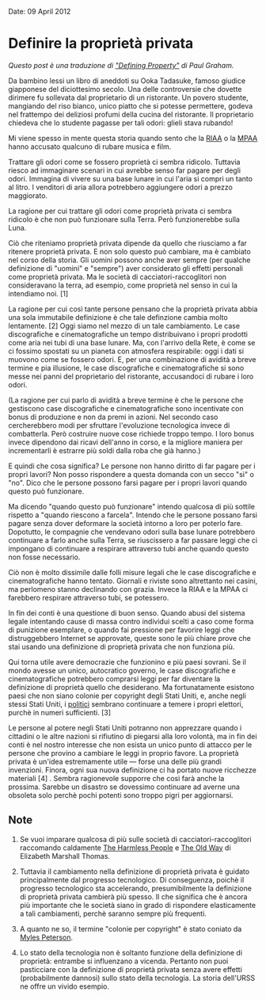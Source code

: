 Date: 09 April 2012

# Definire la proprietà privata #

*Questo post è una traduzione di ["Defining Property"][] di Paul Graham.*

Da bambino lessi un libro di aneddoti su Ooka Tadasuke, famoso giudice giapponese del diciottesimo secolo. Una delle controversie che dovette dirimere fu sollevata dal proprietario di un ristorante. Un povero studente, mangiando del riso bianco, unico piatto che si potesse permettere, godeva nel frattempo dei deliziosi profumi della cucina del ristorante. Il proprietario chiedeva che lo studente pagasse per tali odori: glieli stava rubando!

Mi viene spesso in mente questa storia quando sento che la [RIAA][] o la [MPAA][] hanno accusato qualcuno di rubare musica e film.

Trattare gli odori come se fossero proprietà ci sembra ridicolo. Tuttavia riesco ad immaginare scenari in cui avrebbe senso far pagare per degli odori. Immagina di vivere su una base lunare in cui l'aria si compri un tanto al litro. I venditori di aria allora potrebbero aggiungere odori a prezzo maggiorato.

La ragione per cui trattare gli odori come proprietà privata ci sembra ridicolo è che non può funzionare sulla Terra. Però funzionerebbe sulla Luna.

Ciò che riteniamo proprietà privata dipende da quello che riusciamo a far ritenere proprietà privata. E non solo questo può cambiare, ma è cambiato nel corso della storia. Gli uomini possono anche aver sempre (per qualche definizione di "uomini" e "sempre") aver considerato gli effetti personali come proprietà privata. Ma le società di cacciatori-raccoglitori non consideravano la terra, ad esempio, come proprietà nel senso in cui la intendiamo noi. [1]

La ragione per cui così tante persone pensano che la proprietà privata abbia una sola immutabile definizione è che tale definzione cambia molto lentamente. [2] Oggi siamo nel mezzo di un tale cambiamento. Le case discografiche e cinematografiche un tempo distribuivano i propri prodotti come aria nei tubi di una base lunare. Ma, con l'arrivo della Rete, è come se ci fossimo spostati su un pianeta con atmosfera respirabile: oggi i dati si muovono come se fossero odori. E, per una combinazione di avidità a breve termine e pia illusione, le case discografiche e cinematografiche si sono messe nei panni del proprietario del ristorante, accusandoci di rubare i loro odori.

(La ragione per cui parlo di avidità a breve termine è che le persone che gestiscono case discografiche e cinematografiche sono incentivate con bonus di produzione e non da premi in azioni. Nel secondo caso cercherebbero modi per sfruttare l'evoluzione tecnologica invece di combatterla. Però costruire nuove cose richiede troppo tempo. I loro bonus invece dipendono dai ricavi dell'anno in corso, e la migliore maniera per incrementarli è estrarre più soldi dalla roba che già hanno.)

E quindi che cosa significa? Le persone non hanno diritto di far pagare per i propri lavori? Non posso rispondere a questa domanda con un secco "sì" o "no". Dico che le persone possono farsi pagare per i propri lavori quando questo può funzionare.

Ma dicendo "quando questo può funzionare" intendo qualcosa di più sottile rispetto a "quando riescono a farcela". Intendo che le persone possano farsi pagare senza dover deformare la società intorno a loro per poterlo fare. Dopotutto, le compagnie che vendevano odori sulla base lunare potrebbero continuare a farlo anche sulla Terra, se riuscissero a far passare leggi che ci impongano di continuare a respirare attraverso tubi anche quando questo non fosse necessario.

Ciò non è molto dissimile dalle folli misure legali che le case discografiche e cinematografiche hanno tentato. Giornali e riviste sono altrettanto nei casini, ma perlomeno stanno declinando con grazia. Invece la RIAA e la MPAA ci farebbero respirare attraverso tubi, se potessero. 

In fin dei conti è una questione di buon senso. Quando abusi del sistema legale intentando cause di massa contro individui scelti a caso come forma di punizione esemplare, o quando fai pressione per favorire leggi che distruggebbero Internet se approvate, queste sono le più chiare prove che stai usando una definizione di proprietà privata che non funziona più.

Qui torna utile avere democrazie che funzionino e più paesi sovrani. Se il mondo avesse un unico, autocratico governo, le case discografiche e cinematografiche potrebbero comprarsi leggi per far diventare la definizione di proprietà quello che desiderano. Ma fortunatamente esistono paesi che non siano colonie per copyright degli Stati Uniti, e, anche negli stessi Stati Uniti, i [politici][] sembrano continuare a temere i propri elettori, purchè in numeri sufficienti. [3]

Le persone al potere negli Stati Uniti potranno non apprezzare quando i cittadini o le altre nazioni si rifiutino di piegarsi alla loro volontà, ma in fin dei conti è nel nostro interesse che non esista un unico punto di attacco per le persone che provino a cambiare le leggi in proprio favore. La proprietà privata è un'idea estremamente utile — forse una delle più grandi invenzioni. Finora, ogni sua nuova definizione ci ha portato nuove ricchezze materiali [4] . Sembra ragionevole supporre che così farà anche la prossima. Sarebbe un disastro se dovessimo continuare ad averne una obsoleta solo perchè pochi potenti sono troppo pigri per aggiornarsi.

## Note ##

1. Se vuoi imparare qualcosa di più sulle società di cacciatori-raccoglitori raccomando caldamente [The Harmless People][] e [The Old Way][] di Elizabeth Marshall Thomas.

2. Tuttavia il cambiamento nella definizione di proprietà privata è guidato principalmente dal progresso tecnologico. Di conseguenza, poichè il progresso tecnologico sta accelerando, presumibilmente la definizione di proprietà privata cambierà più spesso. Il che significa che è ancora più importante che le società siano in grado di rispondere elasticamente a tali cambiamenti, perchè saranno sempre più frequenti.

3. A quanto ne so, il termine "colonie per copyright" è stato coniato da [Myles Peterson][].

4. Lo stato della tecnologia non è soltanto funzione della definizione di proprietà: entrambe si influenzano a vicenda. Pertanto non puoi pasticciare con la definizione di proprietà privata senza avere effetti (probabilmente dannosi) sullo stato della tecnologia. La storia dell'URSS ne offre un vivido esempio.

["Defining Property"]: http://paulgraham.com/property.html

[RIAA]: http://it.wikipedia.org/wiki/Recording_Industry_Association_of_America

[MPAA]: http://it.wikipedia.org/wiki/Motion_Picture_Association_of_America

[The Harmless People]: http://www.amazon.com/gp/product/067972446X/ref=as_li_qf_sp_asin_tl?ie=UTF8&tag=jacquerie-20&linkCode=as2&camp=1789&creative=9325&creativeASIN=067972446X

[The Old Way]: http://www.amazon.com/gp/product/031242728X/ref=as_li_qf_sp_asin_tl?ie=UTF8&tag=jacquerie-20&linkCode=as2&camp=1789&creative=9325&creativeASIN=031242728X

[politici]: http://tctechcrunch2011.files.wordpress.com/2012/01/congress-on-sopa-done.png

[Myles Peterson]: http://torrentfreak.com/australia-us-copyright-colony-or-just-a-good-friend-120121/
